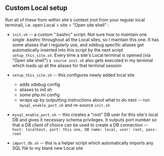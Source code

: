 ## Custom Local setup

Run all of these from within site's context (not from your regular local terminal), i.e. open Local > site > "Open site shell" :

- `init.sh` -- a custom ".bashrc" script. Not sure how to maintain one single .bashrc throughout all the Local sites, so I maintain this one. It has some aliases that I regularly use, and xdebug specific aliases get automatically inserted into this script by the next script `setup_this_site.sh`. Every time a site's Local terminal is opened (via "Open site shell") `$ source init.sh` also gets executed in my terminal which loads up all the aliases for that terminal session

- `setup_this_site.sh` -- this configures newly added local site
  - adds xdebug config
  - aliases to init.sh
  - some php.ini config
  - wraps up by outputting instructions about what to do next -- run `mysql_enable_port.sh` and re-source `init.sh`

- `mysql_enable_port.sh` -- this creates a "root" DB user for this site's local DB and gives it necessary schema privileges. It outputs port number so that a DB client of choice can be used to create a DB connection -- `host: localhost, port: this one, DB name: local, user: root, pass: root`

- `import_db.sh` -- this is a helper script which automatically imports any SQL file to my blank new Local site
